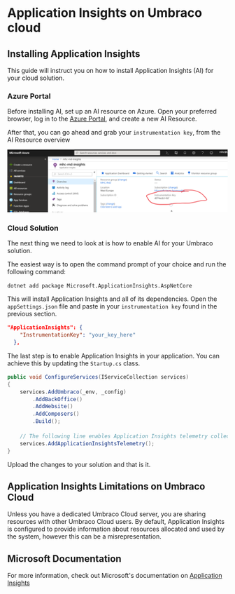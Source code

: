 
# Application Insights on Umbraco cloud

## Installing Application Insights

This guide will instruct you on how to install Application Insights (AI) for your cloud solution.

### Azure Portal

Before installing AI, set up an AI resource on Azure. Open your preferred browser, log in to the [Azure Portal](https://portal.azure.com), and create a new AI Resource.

After that, you can go ahead and grab your `instrumentation key`, from the AI Resource overview

![alt text](images/01-Instrumentation-key.png "Instrumentation Key")

### Cloud Solution

The next thing we need to look at is how to enable AI for your Umbraco solution.

The easiest way is to open the command prompt of your choice and run the following command:

`dotnet add package Microsoft.ApplicationInsights.AspNetCore`

This will install Application Insights and all of its dependencies. Open the `appSettings.json` file and paste in your `instrumentation key` found in the previous section.

```json
"ApplicationInsights": {
    "InstrumentationKey": "your_key_here"
  },
```

The last step is to enable Application Insights in your application. You can achieve this by updating the `Startup.cs` class.

```csharp
public void ConfigureServices(IServiceCollection services)
{
    services.AddUmbraco(_env, _config)
        .AddBackOffice()
        .AddWebsite()
        .AddComposers()
        .Build();

    // The following line enables Application Insights telemetry collection.
    services.AddApplicationInsightsTelemetry();
}
```

Upload the changes to your solution and that is it.

## Application Insights Limitations on Umbraco Cloud

Unless you have a dedicated Umbraco Cloud server, you are sharing resources with other Umbraco Cloud users. By default, Application Insights is configured to provide information about resources allocated and used by the system, however this can be a misrepresentation.

## Microsoft Documentation

For more information, check out Microsoft's documentation on [Application Insights](https://docs.microsoft.com/en-us/azure/application-insights/app-insights-overview)
